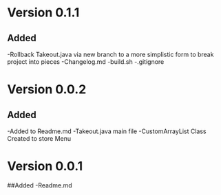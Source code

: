 # Version 0.1.1
## Added
-Rollback Takeout.java via new branch to a more simplistic form to break project into pieces
-Changelog.md
-build.sh
-.gitignore

# Version 0.0.2
## Added
-Added to Readme.md
-Takeout.java main file
-CustomArrayList Class Created to store Menu

# Version 0.0.1
##Added
-Readme.md

